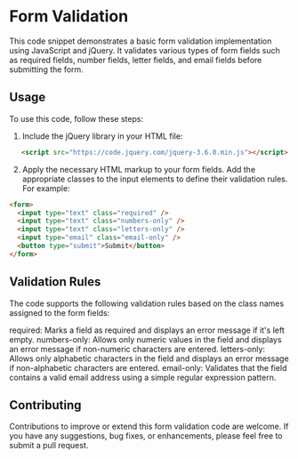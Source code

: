 # Form Validation

This code snippet demonstrates a basic form validation implementation using JavaScript and jQuery. It validates various types of form fields such as required fields, number fields, letter fields, and email fields before submitting the form.

## Usage

To use this code, follow these steps:

1. Include the jQuery library in your HTML file:

```html
   <script src="https://code.jquery.com/jquery-3.6.0.min.js"></script>
```

2. Apply the necessary HTML markup to your form fields. Add the appropriate classes to the input elements to define their validation rules. For example:

```html
<form>
  <input type="text" class="required" />
  <input type="text" class="numbers-only" />
  <input type="text" class="letters-only" />
  <input type="email" class="email-only" />
  <button type="submit">Submit</button>
</form>
```

## Validation Rules

The code supports the following validation rules based on the class names assigned to the form fields:

required: Marks a field as required and displays an error message if it's left empty.
numbers-only: Allows only numeric values in the field and displays an error message if non-numeric characters are entered.
letters-only: Allows only alphabetic characters in the field and displays an error message if non-alphabetic characters are entered.
email-only: Validates that the field contains a valid email address using a simple regular expression pattern.


## Contributing
Contributions to improve or extend this form validation code are welcome. If you have any suggestions, bug fixes, or enhancements, please feel free to submit a pull request.
